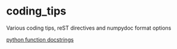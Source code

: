 # coding_tips
Various coding tips, reST directives and numpydoc format options

[python function docstrings](/docs/function_doc.md)
